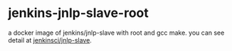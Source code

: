 # jenkins-jnlp-slave-root
a docker image of jenkins/jnlp-slave with root and gcc make. you can see detail at [jenkinsci/jnlp-slave](https://hub.docker.com/r/jenkinsci/jnlp-slave/).
